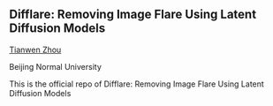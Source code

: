 ## Difflare: Removing Image Flare Using Latent Diffusion Models


[Tianwen Zhou](https://zhoutianwen.com/)

Beijing Normal University

This is the official repo of Difflare: Removing Image Flare Using Latent Diffusion Models 